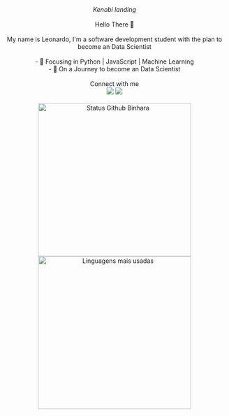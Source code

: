 <div align="center">
<i>Kenobi landing</i>
</div>

<br>

<div align="center">
 Hello There 👋
</div>

<br>

<div align="center">
 My name is Leonardo, I'm a software development student with the plan to become an Data Scientist
</div>

<br>

<div align="center">
- 🌱  Focusing in Python | JavaScript | Machine Learning
<br>
- 🧭 On a Journey to become an Data Scientist
</div>
<br>

<div align="center">
Connect with me 
  <br>
  <a href="https://www.instagram.com/lozzi__/" target="_blank"><img src="https://img.shields.io/badge/-Instagram-%23E4405F?style=for-the-badge&logo=instagram&logoColor=white" target="_blank"></a>
  <a href="https://www.linkedin.com/in/leonardo-tozzi-264b47173/" target="_blank"><img src="https://img.shields.io/badge/-LinkedIn-%230077B5?style=for-the-badge&logo=linkedin&logoColor=white" target="_blank"></a> 
</div>

<br>

<div align="center">
<img width="350em" alt="Status Github Binhara" src="https://github-readme-stats.vercel.app/api?username=LeonardooTozzi&show_icons=true&theme=dracula" />

<img width="350em" alt="Linguagens mais usadas" src="https://github-readme-stats.vercel.app/api/top-langs/?username=LeonardooTozzi&layout=compact&theme=dracula"/>
</div>



